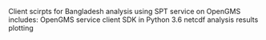 Client scirpts for Bangladesh analysis using SPT service on OpenGMS
includes:
OpenGMS service client SDK in Python 3.6
netcdf analysis
results plotting
